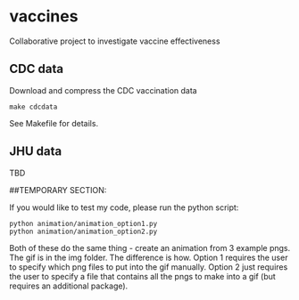 # vaccines

Collaborative project to investigate vaccine effectiveness

## CDC data

Download and compress the CDC vaccination data

```
make cdcdata
```

See Makefile for details.

## JHU data

TBD

##TEMPORARY SECTION:

If you would like to test my code, please run the python script:
```
python animation/animation_option1.py
python animation/animation_option2.py
```

Both of these do the same thing - create an animation from 3 example pngs. The gif is in the img folder. The difference is how. Option 1 requires the user to specify which png files to put into the gif manually. Option 2 just requires the user to specify a file that contains all the pngs to make into a gif (but requires an additional package). 
